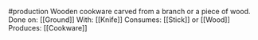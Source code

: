 #production 
Wooden cookware carved from a branch or a piece of wood.
Done on: [[Ground]]
With: [[Knife]]
Consumes: [[Stick]] or [[Wood]]
Produces: [[Cookware]]